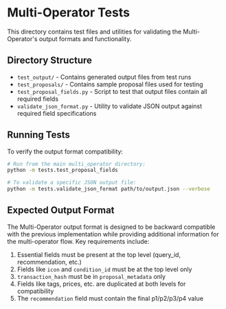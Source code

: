 # Multi-Operator Tests

This directory contains test files and utilities for validating the Multi-Operator's output formats and functionality.

## Directory Structure

- `test_output/` - Contains generated output files from test runs
- `test_proposals/` - Contains sample proposal files used for testing
- `test_proposal_fields.py` - Script to test that output files contain all required fields
- `validate_json_format.py` - Utility to validate JSON output against required field specifications

## Running Tests

To verify the output format compatibility:

```bash
# Run from the main multi_operator directory:
python -m tests.test_proposal_fields

# To validate a specific JSON output file:
python -m tests.validate_json_format path/to/output.json --verbose
```

## Expected Output Format

The Multi-Operator output format is designed to be backward compatible with the previous implementation while providing additional information for the multi-operator flow. Key requirements include:

1. Essential fields must be present at the top level (query_id, recommendation, etc.)
2. Fields like `icon` and `condition_id` must be at the top level only
3. `transaction_hash` must be in `proposal_metadata` only 
4. Fields like tags, prices, etc. are duplicated at both levels for compatibility
5. The `recommendation` field must contain the final p1/p2/p3/p4 value 